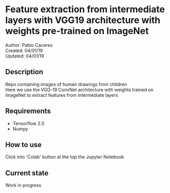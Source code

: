 # Feature extraction from intermediate layers with VGG19 architecture with weights pre-trained on ImageNet  
Author: Pablo Caceres    
Created: 04/01/19  
Updated: 04/01/19  
## Description  
Repo containing images of human drawings from children  
Here we use the VGG-19 ConvNet architecture with weights trained on ImageNet to extract features from intermediate layers  
## Requirements
- Tensorflow 2.0
- Numpy
## How to use
Click into 'Colab' button at the top the Jupyter Notebook
## Current state
Work in progress
